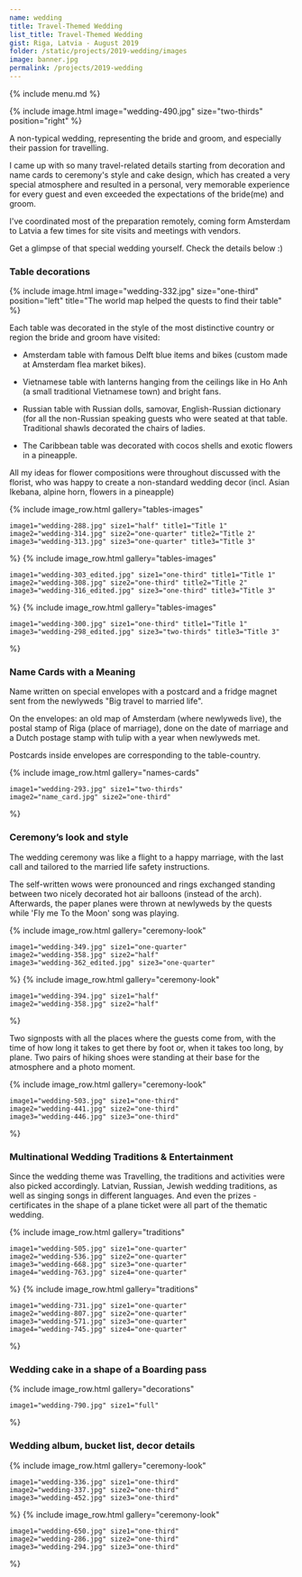 ```yaml
---
name: wedding
title: Travel-Themed Wedding
list_title: Travel-Themed Wedding
gist: Riga, Latvia - August 2019
folder: /static/projects/2019-wedding/images
image: banner.jpg
permalink: /projects/2019-wedding
---
```


{% include menu.md %}

{% 
include image.html 
    image="wedding-490.jpg" 
    size="two-thirds" 
    position="right" 
%}

A non-typical wedding, representing the bride and groom, and especially their passion for travelling.

I came up with so many travel-related details starting from decoration and name cards to ceremony's style and cake design, which has created a very special atmosphere and resulted in a personal, very memorable experience for every guest and even exceeded the expectations of the bride(me) and groom.

I've coordinated most of the preparation remotely, coming form Amsterdam to Latvia a few times for site visits and meetings with vendors.

Get a glimpse of that special wedding yourself. Check the details below :)

### Table decorations

{% include image.html 
    image="wedding-332.jpg" 
    size="one-third"
    position="left"
    title="The world map helped the quests to find their table"
%}

Each table was decorated in the style of the most distinctive country or region the bride and groom have visited:

- Amsterdam table with famous Delft blue items and bikes (custom made at Amsterdam flea market bikes).

- Vietnamese table with lanterns hanging from the ceilings like in Ho Anh (a small traditional Vietnamese town) and bright fans.

- Russian table with Russian dolls, samovar, English-Russian dictionary (for all the non-Russian speaking guests who were seated at that table. Traditional shawls decorated the chairs of ladies.

- The Caribbean table was decorated with cocos shells and exotic flowers in a pineapple.

All my ideas for flower compositions were throughout discussed with the florist, who was happy to create a non-standard wedding decor (incl. Asian Ikebana, alpine horn, flowers in a pineapple)

{% include image_row.html
    gallery="tables-images"
     
    image1="wedding-288.jpg" size1="half" title1="Title 1"
    image2="wedding-314.jpg" size2="one-quarter" title2="Title 2"
    image3="wedding-313.jpg" size3="one-quarter" title3="Title 3"
%}
{% include image_row.html
    gallery="tables-images"
     
    image1="wedding-303_edited.jpg" size1="one-third" title1="Title 1"
    image2="wedding-308.jpg" size2="one-third" title2="Title 2"
    image3="wedding-316_edited.jpg" size3="one-third" title3="Title 3"
%}
{% include image_row.html
    gallery="tables-images"
     
    image1="wedding-300.jpg" size1="one-third" title1="Title 1"
    image3="wedding-298_edited.jpg" size3="two-thirds" title3="Title 3"
%}

### Name Cards with a Meaning

Name written on special envelopes with a postcard and a fridge magnet sent from the newlyweds "Big travel to married life".

On the envelopes: an old map of Amsterdam (where newlyweds live), the postal stamp of Riga (place of marriage), 
done on the date of marriage and a Dutch postage stamp with tulip with a year when newlyweds met.

Postcards inside envelopes are corresponding to the table-country.

{% include image_row.html
    gallery="names-cards"
     
    image1="wedding-293.jpg" size1="two-thirds"
    image2="name_card.jpg" size2="one-third"
%}

### Ceremony’s look and style

The wedding ceremony was like a flight to a happy marriage, with the last call and tailored to the married life safety instructions.

The self-written wows were pronounced and rings exchanged standing between two nicely decorated hot air balloons (instead of the arch). 
Afterwards, the paper planes were thrown at newlyweds by the quests while 'Fly me To the Moon' song was playing.

{% include image_row.html
    gallery="ceremony-look"
     
    image1="wedding-349.jpg" size1="one-quarter"
    image2="wedding-358.jpg" size2="half"
    image3="wedding-362_edited.jpg" size3="one-quarter"
%}
{% include image_row.html
    gallery="ceremony-look"
     
    image1="wedding-394.jpg" size1="half"
    image2="wedding-358.jpg" size2="half"
%}

Two signposts with all the places where the guests come from, with the time of how long it takes to get there by foot or, when it takes too long, by plane. 
Two pairs of hiking shoes were standing at their base for the atmosphere and a photo moment.

{% include image_row.html
    gallery="ceremony-look"
     
    image1="wedding-503.jpg" size1="one-third"
    image2="wedding-441.jpg" size2="one-third"
    image3="wedding-446.jpg" size3="one-third"
%}

### Multinational Wedding Traditions & Entertainment

Since the wedding theme was Travelling, the traditions and activities were also picked accordingly. 
Latvian, Russian, Jewish wedding traditions, as well as singing songs in different languages. 
And even the prizes - certificates in the shape of a plane ticket were all part of the thematic wedding.

{% include image_row.html
    gallery="traditions"
     
    image1="wedding-505.jpg" size1="one-quarter"
    image2="wedding-536.jpg" size2="one-quarter"
    image3="wedding-668.jpg" size3="one-quarter"
    image4="wedding-763.jpg" size4="one-quarter"
%}
{% include image_row.html
    gallery="traditions"
     
    image1="wedding-731.jpg" size1="one-quarter"
    image2="wedding-807.jpg" size2="one-quarter"
    image3="wedding-571.jpg" size3="one-quarter"
    image4="wedding-745.jpg" size4="one-quarter"
%}

### Wedding cake in a shape of a Boarding pass

{% include image_row.html
    gallery="decorations"
     
    image1="wedding-790.jpg" size1="full"
%}

### Wedding album, bucket list, decor details

{% include image_row.html
    gallery="ceremony-look"
     
    image1="wedding-336.jpg" size1="one-third"
    image2="wedding-337.jpg" size2="one-third"
    image3="wedding-452.jpg" size3="one-third"
%}
{% include image_row.html
    gallery="ceremony-look"
     
    image1="wedding-650.jpg" size1="one-third"
    image2="wedding-286.jpg" size2="one-third"
    image3="wedding-294.jpg" size3="one-third"
%}
